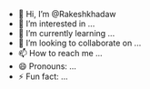 - 👋 Hi, I’m @Rakeshkhadaw
- 👀 I’m interested in ...
- 🌱 I’m currently learning ...
- 💞️ I’m looking to collaborate on ...
- 📫 How to reach me ...
- 😄 Pronouns: ...
- ⚡ Fun fact: ...

<!---
Rakeshkhadaw/Rakeshkhadaw is a ✨ special ✨ repository because its `README.md` (this file) appears on your GitHub profile.
You can click the Preview link to take a look at your changes.
--->
